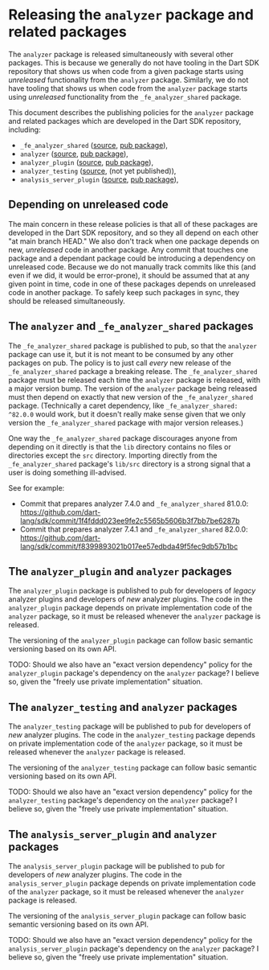 # Releasing the `analyzer` package and related packages

The `analyzer` package is released simultaneously with several other packages.
This is because we generally do not have tooling in the Dart SDK repository
that shows us when code from a given package starts using _unreleased_
functionality from the `analyzer` package. Similarly, we do not have tooling
that shows us when code from the `analyzer` package starts using _unreleased_
functionality from the `_fe_analyzer_shared` package.

This document describes the publishing policies for the `analyzer` package and
related packages which are developed in the Dart SDK repository, including:

* `_fe_analyzer_shared` ([source][_fe_analyzer_shared source], [pub package][_fe_analyzer_shared pub package]),
* `analyzer` ([source][analyzer source], [pub package][analyzer pub package]),
* `analyzer_plugin` ([source][analyzer_plugin source], [pub package][analyzer_plugin pub package]),
* `analyzer_testing` ([source][analyzer_testing source], (not yet published)),
* `analysis_server_plugin` ([source][analysis_server_plugin source], [pub package][analysis_server_plugin pub package]),

## Depending on unreleased code

The main concern in these release policies is that all of these packages are
developed in the Dart SDK repository, and so they all depend on each other "at
main branch HEAD." We also don't track when one package depends on new,
_unreleased_ code in another package. Any commit that touches one package and a
dependant package could be introducing a dependency on unreleased code. Because
we do not manually track commits like this (and even if we did, it would be
error-prone), it should be assumed that at any given point in time, code in one
of these packages depends on unreleased code in another package. To safely keep
such packages in sync, they should be released simultaneously.

## The `analyzer` and `_fe_analyzer_shared` packages

The `_fe_analyzer_shared` package is published to pub, so that the `analyzer`
package can use it, but it is not meant to be consumed by any other packages on
pub. The policy is to just call _every_ new release of the
`_fe_analyzer_shared` package a breaking release. The `_fe_analyzer_shared`
package must be released each time the `analyzer` package is released, with a
major version bump. The version of the `analyzer` package being released must
then depend on exactly that new version of the `_fe_analyzer_shared` package.
(Technically a caret dependency, like `_fe_analyzer_shared: ^82.0.0` would
work, but it doesn't really make sense given that we only version the
`_fe_analyzer_shared` package with major version releases.)

One way the `_fe_analyzer_shared` package discourages anyone from depending on
it directly is that the `lib` directory contains no files or directories except
the `src` directory. Importing directly from the `_fe_analyzer_shared`
package's `lib/src` directory is a strong signal that a user is doing something
ill-advised.

See for example:

* Commit that prepares analyzer 7.4.0 and `_fe_analyzer_shared` 81.0.0:
  https://github.com/dart-lang/sdk/commit/1f4fddd023ee9fe2c5565b5606b3f7bb7be6287b
* Commit that prepares analyzer 7.4.1 and `_fe_analyzer_shared` 82.0.0:
  https://github.com/dart-lang/sdk/commit/f8399893021b017ee57edbda49f5fec9db57b1bc

## The `analyzer_plugin` and `analyzer` packages

The `analyzer_plugin` package is published to pub for developers of _legacy_
analyzer plugins and developers of _new_ analyzer plugins. The code in the
`analyzer_plugin` package depends on private implementation code of the
`analyzer` package, so it must be released whenever the `analyzer` package is
released.

The versioning of the `analyzer_plugin` package can follow basic semantic
versioning based on its own API.

TODO: Should we also have an "exact version dependency" policy for the
`analyzer_plugin` package's dependency on the `analyzer` package? I believe so,
given the "freely use private implementation" situation.

## The `analyzer_testing` and `analyzer` packages

The `analyzer_testing` package will be published to pub for developers of _new_
analyzer plugins. The code in the `analyzer_testing` package depends on private
implementation code of the `analyzer` package, so it must be released whenever
the `analyzer` package is released.

The versioning of the `analyzer_testing` package can follow basic semantic
versioning based on its own API.

TODO: Should we also have an "exact version dependency" policy for the
`analyzer_testing` package's dependency on the `analyzer` package? I believe
so, given the "freely use private implementation" situation.

## The `analysis_server_plugin` and `analyzer` packages

The `analysis_server_plugin` package will be published to pub for developers of
_new_ analyzer plugins. The code in the `analysis_server_plugin` package
depends on private implementation code of the `analyzer` package, so it must be
released whenever the `analyzer` package is released.

The versioning of the `analysis_server_plugin` package can follow basic
semantic versioning based on its own API.

TODO: Should we also have an "exact version dependency" policy for the
`analysis_server_plugin` package's dependency on the `analyzer` package? I
believe so, given the "freely use private implementation" situation.

[_fe_analyzer_shared source]: https://github.com/dart-lang/sdk/tree/main/pkg/_fe_analyzer_shared
[_fe_analyzer_shared pub package]: https://pub.dev/packages/_fe_analyzer_shared
[analyzer source]: https://github.com/dart-lang/sdk/tree/main/pkg/analyzer
[analyzer pub package]: https://pub.dev/packages/analyzer
[analyzer_plugin source]: https://github.com/dart-lang/sdk/tree/main/pkg/analyzer_plugin
[analyzer_plugin pub package]: https://pub.dev/packages/analyzer_plugin
[analyzer_testing source]: https://github.com/dart-lang/sdk/tree/main/pkg/analyzer_testing
[analysis_server_plugin source]: https://github.com/dart-lang/sdk/tree/main/pkg/analysis_server_plugin
[analysis_server_plugin pub package]: https://pub.dev/packages/analysis_server_plugin
